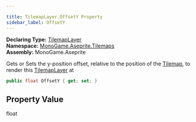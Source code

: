 ```yaml
---

title: TilemapLayer.OffsetY Property
sidebar_label: OffsetY
---
```

**Declaring Type:** [TilemapLayer](../)  
**Namespace:** [MonoGame.Aseprite.Tilemaps](../../)  
**Assembly:** MonoGame.Aseprite

Gets or Sets the y\-position offset, relative to the position of the [Tilemap](../../Tilemap/), to render this [TilemapLayer](../) at 

```csharp
public float OffsetY { get; set; }
```

## Property Value

float


